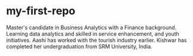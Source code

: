 # my-first-repo
Master's candidate in Business Analytics with a Finance background. Learning data analytics and skilled in service enhancement, and youth initiatives. 
Aashi has worked with the tourish industry earlier.
Kishwar has completed her undergraduation from SRM University, India.

